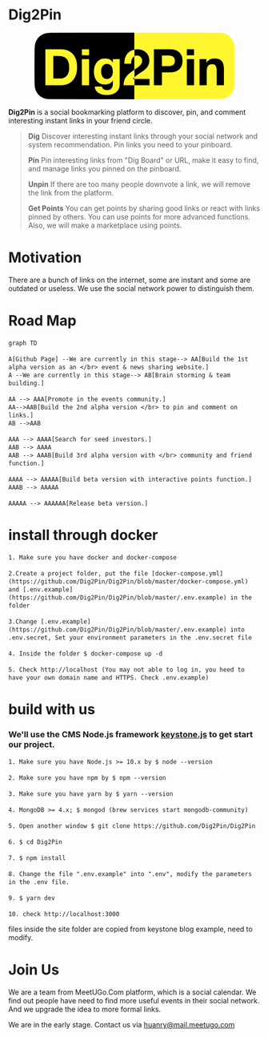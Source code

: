 # Dig2Pin
<div align="center">
<img width="400" src="https://raw.githubusercontent.com/Dig2Pin/Dig2Pin/master/public/logo.png">
</div>


**Dig2Pin** is a social bookmarking platform to discover, pin, and comment interesting instant links in your friend circle.

> **Dig**
> Discover interesting instant links through your social network and system recommendation. Pin links you need to your pinboard.
>
> **Pin**
> Pin interesting links from "Dig Board" or URL, make it easy to find, and manage links you pinned on the pinboard. 
>
>**Unpin**
>If there are too many people downvote a link, we will remove the link from the platform.
>
> **Get Points** 
>You can get points by sharing good links or react with links pinned by others. You can use points for more advanced functions. Also, we will make a marketplace using points.

# Motivation
There are a bunch of links on the internet, some are instant and some are outdated or useless. We use the social network power to distinguish them.

# Road Map

```mermaid
graph TD

A[Github Page] --We are currently in this stage--> AA[Build the 1st alpha version as an </br> event & news sharing website.]
A --We are currently in this stage--> AB[Brain storming & team building.]

AA --> AAA[Promote in the events community.]
AA-->AAB[Build the 2nd alpha version </br> to pin and comment on links.]
AB -->AAB

AAA --> AAAA[Search for seed investors.]
AAB --> AAAA
AAB --> AAAB[Build 3rd alpha version with </br> community and friend function.]

AAAA --> AAAAA[Build beta version with interactive points function.]
AAAB --> AAAAA

AAAAA --> AAAAAA[Release beta version.]

```

# install through docker

```
1. Make sure you have docker and docker-compose

2.Create a project folder, put the file [docker-compose.yml](https://github.com/Dig2Pin/Dig2Pin/blob/master/docker-compose.yml) and [.env.example](https://github.com/Dig2Pin/Dig2Pin/blob/master/.env.example) in the folder

3.Change [.env.example](https://github.com/Dig2Pin/Dig2Pin/blob/master/.env.example) into .env.secret, Set your environment parameters in the .env.secret file

4. Inside the folder $ docker-compose up -d

5. Check http://localhost (You may not able to log in, you heed to have your own domain name and HTTPS. Check .env.example)
```


# build with us

### We'll use the CMS Node.js framework [keystone.js](https://github.com/keystonejs/keystone) to get start our project. 

```
1. Make sure you have Node.js >= 10.x by $ node --version

2. Make sure you have npm by $ npm --version

3. Make sure you have yarn by $ yarn --version

4. MongoDB >= 4.x; $ mongod (brew services start mongodb-community)

5. Open another window $ git clone https://github.com/Dig2Pin/Dig2Pin

6. $ cd Dig2Pin

7. $ npm install

8. Change the file ".env.example" into ".env", modify the parameters in the .env file.

9. $ yarn dev

10. check http://localhost:3000

```

files inside the site folder are copied from keystone blog example, need to modify.

# Join Us
We are a team from MeetUGo.Com platform,  which is a social calendar. We find out people have need to find more useful events in their social network. And we upgrade the idea to more formal links.

We are in the early stage. Contact us via huanry@mail.meetugo.com